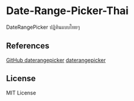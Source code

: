 # Date-Range-Picker-Thai
DateRangePicker  ปฏิทินแบบไทยๆ


## References
[GitHub daterangepicker](https://github.com/dangrossman/daterangepicker)
[daterangepicker](https://www.daterangepicker.com/)


## License
MIT License
